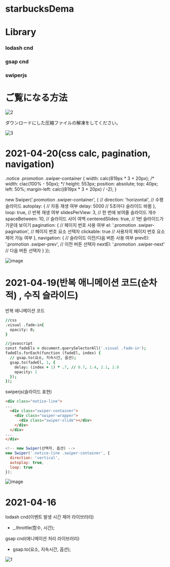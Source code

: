 # starbucksDema
# Library
### lodash cnd
### gsap cnd
### swiperjs


# ご覧になる方法

![2](https://user-images.githubusercontent.com/61581807/115183963-c9fc3180-a117-11eb-864d-5f92721d9798.png)


ダウンロードにした圧縮ファイルの解凍をしてください。



![3](https://user-images.githubusercontent.com/61581807/115184098-16e00800-a118-11eb-8c93-c1d0d7e5ab86.png)


# 2021-04-20(css calc, pagination, navigation)

.notice .promotion .swiper-container {
  width: calc(819px * 3 + 20px);
  /* width: clac(100% - 50px); */
  height: 553px;
  position: absolute;
  top: 40px;
  left: 50%;
  margin-left: calc((819px * 3 + 20px) / -2);
}


new Swiper('.promotion .swiper-container', {
  // direction: 'horizontal', // 수평 슬라이드
  autoplay: { // 자동 재생 여부
    delay: 5000 // 5초마다 슬라이드 바뀜
  },
  loop: true, // 반복 재생 여부
  slidesPerView: 3, // 한 번에 보여줄 슬라이드 개수
  spaceBetween: 10, // 슬라이드 사이 여백
  centeredSlides: true, // 1번 슬라이드가 가운데 보이기
  pagination: { // 페이지 번호 사용 여부
    el: '.promotion .swiper-pagination', // 페이지 번호 요소 선택자
    clickable: true // 사용자의 페이지 번호 요소 제어 가능 여부
  },
  navigation: { // 슬라이드 이전/다음 버튼 사용 여부
    prevEl: '.promotion .swiper-prev', // 이전 버튼 선택자
    nextEl: '.promotion .swiper-next' // 다음 버튼 선택자
  }
});


![image](https://user-images.githubusercontent.com/61581807/115364693-9f38d880-a1fe-11eb-9ef1-07d9e7877096.png)






# 2021-04-19(반복 애니메이션 코드(순차적) , 수직 슬라이드)

반복 애니메이션 코드

```j
//css
.visual .fade-in{
  opacity: 0;
}

//javascript
const fadeEls = document.querySelectorAll('.visual .fade-in');
fadeEls.forEach(function (fadeEl, index) {
  // gsap.to(요소, 지속시간, 옵션);
  gsap.to(fadeEl, 1, {
    delay: (index + 1) * .7, // 0.7, 1.4, 2.1, 2.8
    opacity: 1
  });
});
```

swiperjs(슬라이드 표현)

```html
<div class="notice-line">
...
  <div class="swiper-container">
    <div class="swiper-wrapper">
      <div class="swiper-slide"></div>
    </div>
  </div>
...
</div>
```

```js
<!-- new Swiper(선택자, 옵션) -->
new Swiper('.notice-line .swiper-container', {
  direction: 'vertical',
  autoplay: true,
  loop: true
});
```

![image](https://user-images.githubusercontent.com/61581807/115207755-d479f380-a136-11eb-9970-34d988ef4ee2.png)







# 2021-04-16

lodash cnd(이벤트 발생 시간 제어 라이브러리)
- _.throttle(함수, 시간);


gsap cnd(애니메이션 처리 라이브러리)
- gsap.to(요소, 지속시간, 옵션);

![1](https://user-images.githubusercontent.com/61581807/115183650-2874e000-a117-11eb-93b3-1ebe920f174d.png)

